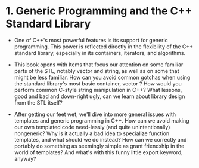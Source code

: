 # 1. Generic Programming and the C++ Standard Library

- One of C++'s most powerful features is its support for generic programming. This power is reflected directly in the flexibility of the C++ standard library, especially in its containers, iterators, and algorithms.
- This book opens with Items that focus our attention on some familiar parts of the STL, notably vector and string, as well as on some that might be less familiar. How can you avoid common gotchas when using the standard library's most basic container, vector ? How would you perform common C-style string manipulation in C++? What lessons, good and bad and down-right ugly, can we learn about library design from the STL itself?

- After getting our feet wet, we'll dive into more general issues with templates and generic programming in C++. How can we avoid making our own templated code need-lessly (and quite unintentionally) nongeneric? Why is it actually a bad idea to specialize function templates, and what should we do instead? How can we correctly and portably do something as seemingly simple as grant friendship in the world of templates? And what's with this funny little export keyword, anyway?
